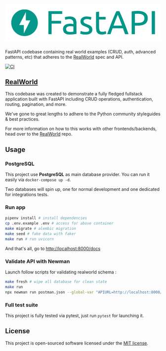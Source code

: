 # ![RealWorld Example App](logo.png)

FastAPI codebase containing real world examples (CRUD, auth, advanced patterns, etc) that adheres to the [RealWorld](https://github.com/gothinkster/realworld-example-apps) spec and API.

[![CI](https://concourse.okami101.io/api/v1/teams/main/pipelines/conduit-fastapi/badge)](https://concourse.okami101.io/teams/main/pipelines/conduit-fastapi)

## [RealWorld](https://github.com/gothinkster/realworld)

This codebase was created to demonstrate a fully fledged fullstack application built with FastAPI including CRUD operations, authentication, routing, pagination, and more.

We've gone to great lengths to adhere to the Python community styleguides & best practices.

For more information on how to this works with other frontends/backends, head over to the [RealWorld](https://github.com/gothinkster/realworld) repo.

## Usage

### PostgreSQL

This project use **PostgreSQL** as main database provider. You can run it easily via `docker-compose up -d`.

Two databases will spin up, one for normal development and one dedicated for integrations tests.

### Run app

```sh
pipenv install # install dependencies
cp .env.example .env # access for above container
make migrate # alembic migration
make seed # fake data with faker
make run # run uvicorn
```

And that's all, go to <http://localhost:8000/docs>

### Validate API with Newman

Launch follow scripts for validating realworld schema :

```sh
make fresh # wipe all database for clean state
make run
npx newman run postman.json --global-var "APIURL=http://localhost:8000/api" --global-var="USERNAME=johndoe" --global-var="EMAIL=john.doe@example.com" --global-var="PASSWORD=password"
```

### Full test suite

This project is fully tested via pytest, just run `pytest` for launching it.

## License

This project is open-sourced software licensed under the [MIT license](https://adr1enbe4udou1n.mit-license.org).
